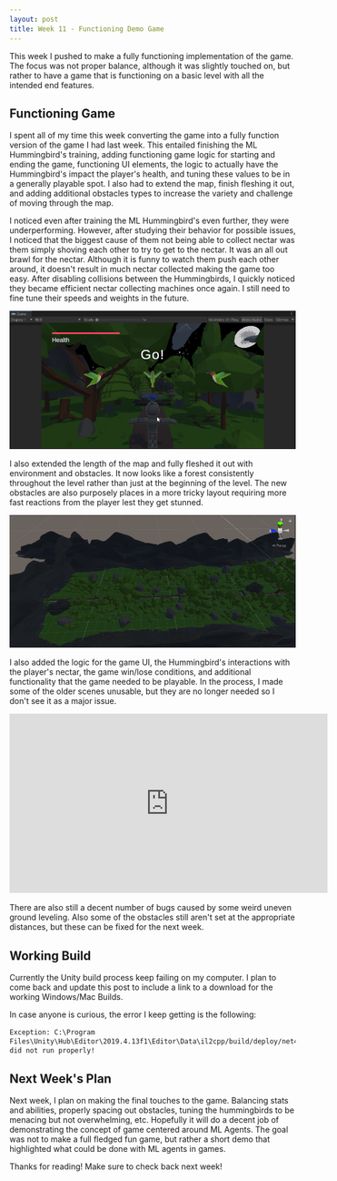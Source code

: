```yaml
---
layout: post
title: Week 11 - Functioning Demo Game
---
```


This week I pushed to make a fully functioning implementation of the game. The focus was not proper balance, although it was slightly touched on, but rather to have a game that is functioning on a basic level with all the intended end features.

## Functioning Game

I spent all of my time this week converting the game into a fully function version of the game I had last week. This entailed finishing the ML Hummingbird's training, adding functioning game logic for starting and ending the game, functioning UI elements, the logic to actually have the Hummingbird's impact the player's health, and tuning these values to be in a generally playable spot. I also had to extend the map, finish fleshing it out, and adding additional obstacles types to increase the variety and challenge of moving through the map.  

I noticed even after training the ML Hummingbird's even further, they were underperforming. However, after studying their behavior for possible issues, I noticed that the biggest cause of them not being able to collect nectar was them simply shoving each other to try to get to the nectar. It was an all out brawl for the nectar. Although it is funny to watch them push each other around, it doesn't result in much nectar collected making the game too easy. After disabling collisions between the Hummingbirds, I quickly noticed they became efficient nectar collecting machines once again. I still need to fine tune their speeds and weights in the future.

![New and Improved Hummmingbirds](/resources/new-hummingbirds.gif "New and Improved Hummmingbirds")

I also extended the length of the map and fully fleshed it out with environment and obstacles. It now looks like a forest consistently throughout the level rather than just at the beginning of the level. The new obstacles are also purposely places in a more tricky layout requiring more fast reactions from the player lest they get stunned. 

![New Updated Scene View](/resources/updated-scene.PNG "New Updated Scene View")

I also added the logic for the game UI, the Hummingbird's interactions with the player's nectar, the game win/lose conditions, and additional functionality that the game needed to be playable. In the process, I made some of the older scenes unusable, but they are no longer needed so I don't see it as a major issue. 

<iframe width="560" height="315" src="https://www.youtube.com/embed/VBUUhJCSDZ4" frameborder="0" allow="accelerometer; autoplay; clipboard-write; encrypted-media; gyroscope; picture-in-picture" allowfullscreen="allowfullscreen"> </iframe>

There are also still a decent number of bugs caused by some weird uneven ground leveling. Also some of the obstacles still aren't set at the appropriate distances, but these can be fixed for the next week. 

## Working Build

Currently the Unity build process keep failing on my computer. I plan to come back and update this post to include a link to a download for the working Windows/Mac Builds.

In case anyone is curious, the error I keep getting is the following:
``` 
Exception: C:\Program Files\Unity\Hub\Editor\2019.4.13f1\Editor\Data\il2cpp/build/deploy/net471/il2cpp.exe did not run properly!
```

## Next Week's Plan

Next week, I plan on making the final touches to the game. Balancing stats and abilities, properly spacing out obstacles, tuning the hummingbirds to be menacing but not overwhelming, etc. Hopefully it will do a decent job of demonstrating the concept of game centered around ML Agents. The goal was not to make a full fledged fun game, but rather a short demo that highlighted what could be done with ML agents in games. 

Thanks for reading! Make sure to check back next week!
